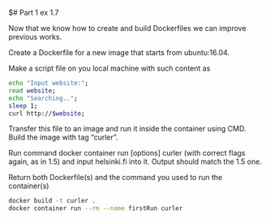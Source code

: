 $# Part 1 ex 1.7

Now that we know how to create and build Dockerfiles we can improve previous works.

Create a Dockerfile for a new image that starts from ubuntu:16.04.

Make a script file on you local machine with such content as 
``` bash
echo "Input website:"; 
read website; 
echo "Searching.."; 
sleep 1;
curl http://$website;
```
Transfer this file to an image and run it inside the container using CMD. 
Build the image with tag “curler”.

Run command docker container run [options] curler (with correct flags again, as in 1.5)
 and input helsinki.fi into it. Output should match the 1.5 one.

Return both Dockerfile(s) and the command you used to run the container(s)
``` bash
docker build -t curler .
docker container run --rm --name firstRun curler
```

